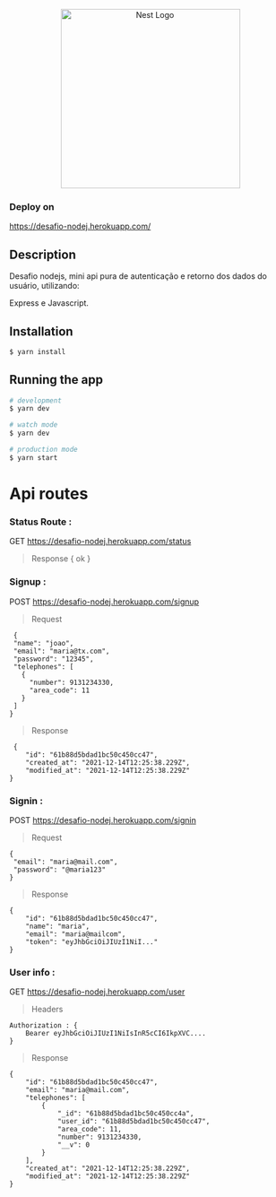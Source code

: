 <p align="center">
  <a href="http://nestjs.com/" target="blank"><img src="https://www.iforium.com/wp-content/uploads/nodejs-new-pantone-white.png" width="320" alt="Nest Logo" /></a>
</p>



### Deploy on

https://desafio-nodej.herokuapp.com/

## Description

Desafio nodejs, mini api pura de autenticação e retorno dos dados do usuário, utilizando:

Express e Javascript. 

## Installation

```bash
$ yarn install
```

## Running the app

```bash
# development
$ yarn dev

# watch mode
$ yarn dev

# production mode
$ yarn start
```

# Api routes

###  **Status Route** :
GET https://desafio-nodej.herokuapp.com/status

> Response { ok }


###  **Signup** :
POST https://desafio-nodej.herokuapp.com/signup 

> Request 

     {
     "name": "joao",
     "email": "maria@tx.com",
     "password": "12345",
     "telephones": [
       {
         "number": 9131234330,
         "area_code": 11
       }
     ]
    }

> Response

     {
    	"id": "61b88d5bdad1bc50c450cc47",
    	"created_at": "2021-12-14T12:25:38.229Z",
    	"modified_at": "2021-12-14T12:25:38.229Z"
    }

###  **Signin** :
POST https://desafio-nodej.herokuapp.com/signin

> Request 

    {
     "email": "maria@mail.com",
     "password": "@maria123"
    }

> Response

    {
    	"id": "61b88d5bdad1bc50c450cc47",
    	"name": "maria",
    	"email": "maria@mailcom",
    	"token": "eyJhbGciOiJIUzI1NiI..."
    }

###  **User info** :
GET https://desafio-nodej.herokuapp.com/user

> Headers

    Authorization : {
    	Bearer eyJhbGciOiJIUzI1NiIsInR5cCI6IkpXVC....
    }

> Response

    {
    	"id": "61b88d5bdad1bc50c450cc47",
    	"email": "maria@mail.com",
    	"telephones": [
    		{
    			"_id": "61b88d5bdad1bc50c450cc4a",
    			"user_id": "61b88d5bdad1bc50c450cc47",
    			"area_code": 11,
    			"number": 9131234330,
    			"__v": 0
    		}
    	],
    	"created_at": "2021-12-14T12:25:38.229Z",
    	"modified_at": "2021-12-14T12:25:38.229Z"
    }

